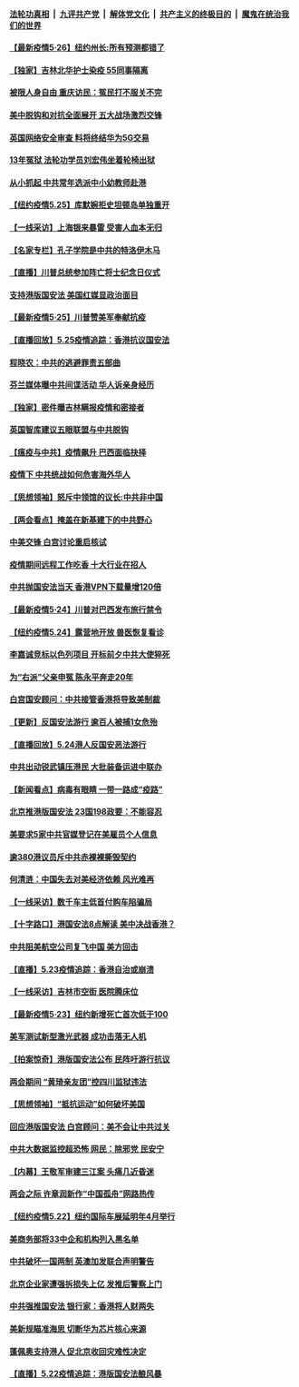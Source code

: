 

####  [法轮功真相](../../../../basic/blob/master/README.md?t=05261801) &nbsp;|&nbsp; [九评共产党](../../../../9ping.md/blob/master/README.md?t=05261801) &nbsp;|&nbsp; [解体党文化](../../../../jtdwh.md/blob/master/README.md?t=05261801)  &nbsp;|&nbsp; [共产主义的终极目的](../../../../gczydzjmd.md/blob/master/README.md?t=05261801) &nbsp;|&nbsp; [魔鬼在统治我们的世界](../../../../mgztzwmdsj.md/blob/master/README.md?t=05261801) 

#### [【最新疫情5·26】纽约州长:所有预测都错了](../pages/nf4514/n12136315.md?t=05261801) 

#### [【独家】吉林北华护士染疫 55同事隔离](../pages/nf4514/n12131537.md?t=05261801) 

#### [被限人身自由 重庆访民：冤民打不服关不完](../pages/nf4514/n12136140.md?t=05261801) 

#### [美中脱钩和对抗全面展开 五大战场激烈交锋](../pages/nf4514/n12136200.md?t=05261801) 

#### [英国网络安全审查 料将终结华为5G交易](../pages/nf4514/n12136137.md?t=05261801) 

#### [13年冤狱 法轮功学员刘宏伟坐着轮椅出狱](../pages/nf4514/n12134894.md?t=05261801) 

#### [从小抓起 中共常年选派中小幼教师赴港](../pages/nf4514/n12135946.md?t=05261801) 

#### [【纽约疫情5.25】库默婉拒史坦顿岛单独重开](../pages/nf4514/n12134954.md?t=05261801) 

#### [【一线采访】上海银来暴雷 受害人血本无归](../pages/nf4514/n12135580.md?t=05261801) 

#### [【名家专栏】孔子学院是中共的特洛伊木马](../pages/nf4514/n12131581.md?t=05261801) 

#### [【直播】川普总统参加阵亡将士纪念日仪式](../pages/nf4514/n12135420.md?t=05261801) 

#### [支持港版国安法 美国红媒显政治面目](../pages/nf4514/n12134034.md?t=05261801) 

#### [【最新疫情5·25】川普赞美军奉献抗疫](../pages/nf4514/n12129818.md?t=05261801) 

#### [【直播回放】5.25疫情追踪：香港抗议国安法](../pages/nf4514/n12135040.md?t=05261801) 

#### [程晓农：中共的逃避罪责五部曲](../pages/nf4514/n12134822.md?t=05261801) 

#### [芬兰媒体曝中共间谍活动 华人诉亲身经历](../pages/nf4514/n12134844.md?t=05261801) 

#### [【独家】密件曝吉林瞒报疫情和密接者](../pages/nf4514/n12133619.md?t=05261801) 

#### [英国智库建议五眼联盟与中共脱钩](../pages/nf4514/n12134117.md?t=05261801) 

#### [【瘟疫与中共】疫情飙升 巴西面临抉择](../pages/nf4514/n12132833.md?t=05261801) 

#### [疫情下 中共统战如何危害海外华人](../pages/nf4514/n12118795.md?t=05261801) 

#### [【思想领袖】怒斥中领馆的议长:中共非中国](../pages/nf4514/n12082882.md?t=05261801) 

#### [【两会看点】掩盖在新基建下的中共野心](../pages/nf4514/n12131176.md?t=05261801) 

#### [中美交锋 白宫讨论重启核试](../pages/nf4514/n12133816.md?t=05261801) 

#### [疫情期间远程工作吃香 十大行业在招人](../pages/nf4514/n12128133.md?t=05261801) 

#### [中共抛国安法当天 香港VPN下载量增120倍](../pages/nf4514/n12133668.md?t=05261801) 

#### [【最新疫情5·24】川普对巴西发布旅行禁令](../pages/nf4514/n12129725.md?t=05261801) 

#### [【纽约疫情5.24】露营地开放 兽医恢复看诊](../pages/nf4514/n12132788.md?t=05261801) 

#### [李嘉诚竞标以色列项目 开标前夕中共大使猝死](../pages/nf4514/n12133423.md?t=05261801) 

#### [为“右派”父亲申冤  陈永平奔走20年](../pages/nf4514/n12131771.md?t=05261801) 

#### [白宫国安顾问：中共接管香港将导致美制裁](../pages/nf4514/n12133393.md?t=05261801) 

#### [【更新】反国安法游行 逾百人被捕1女危殆](../pages/nf4514/n12132387.md?t=05261801) 

#### [【直播回放】5.24港人反国安恶法游行](../pages/nf4514/n12131818.md?t=05261801) 

#### [中共出动锐武镇压港民 大批装备运进中联办](../pages/nf4514/n12132483.md?t=05261801) 

#### [【新闻看点】病毒有眼睛 一带一路成“疫路”](../pages/nf4514/n12131845.md?t=05261801) 

#### [北京推港版国安法 23国198政要：不能容忍](../pages/nf4514/n12132083.md?t=05261801) 

#### [美要求5家中共官媒登记在美雇员个人信息](../pages/nf4514/n12131622.md?t=05261801) 

#### [逾380港议员斥中共赤裸裸撕毁契约](../pages/nf4514/n12131541.md?t=05261801) 

#### [何清涟：中国失去对美经济依赖 风光难再](../pages/nf4514/n12131738.md?t=05261801) 

#### [【一线采访】数千车主低首付购车陷骗局](../pages/nf4514/n12131551.md?t=05261801) 

#### [【十字路口】港国安法8点解读 美中决战香港？](../pages/nf4514/n12130666.md?t=05261801) 

#### [中共阻美航空公司复飞中国 美方回击](../pages/nf4514/n12131493.md?t=05261801) 

#### [【直播】5.23疫情追踪：香港自治或崩溃](../pages/nf4514/n12131425.md?t=05261801) 

#### [【一线采访】吉林市空街 医院腾床位](../pages/nf4514/n12131263.md?t=05261801) 

#### [【最新疫情5·23】纽约新增死亡首次低于100](../pages/nf4514/n12130566.md?t=05261801) 

#### [美军测试新型激光武器 成功击落无人机](../pages/nf4514/n12131043.md?t=05261801) 

#### [【拍案惊奇】港版国安法公布 民阵吁游行抗议](../pages/nf4514/n12130473.md?t=05261801) 

#### [两会期间 “黄琦亲友团”控四川监狱违法](../pages/nf4514/n12130575.md?t=05261801) 

#### [【思想领袖】“抵抗运动”如何破坏美国](../pages/nf4514/n11805287.md?t=05261801) 

#### [回应港版国安法 白宫顾问：美不会让中共过关](../pages/nf4514/n12130239.md?t=05261801) 

#### [中共大数据监控超恐怖 网民：除邪党 民安宁](../pages/nf4514/n12130212.md?t=05261801) 

#### [【内幕】王敬军审建三江案 头痛几近昏迷](../pages/nf4514/n12127951.md?t=05261801) 

#### [两会之际 许章润新作“中国孤舟”网路热传](../pages/nf4514/n12130185.md?t=05261801) 

#### [【纽约疫情5.22】纽约国际车展延明年4月举行](../pages/nf4514/n12129073.md?t=05261801) 

#### [美商务部将33中企和机构列入黑名单](../pages/nf4514/n12130171.md?t=05261801) 

#### [中共破坏一国两制 英澳加发联合声明警告](../pages/nf4514/n12130088.md?t=05261801) 

#### [北京企业家遭强拆损失上亿 发推后警察上门](../pages/nf4514/n12129999.md?t=05261801) 

#### [中共强推国安法 银行家：香港将人财两失](../pages/nf4514/n12129956.md?t=05261801) 

#### [美新规瞄准海思 切断华为芯片核心来源](../pages/nf4514/n12129504.md?t=05261801) 

#### [蓬佩奥支持港人 促北京收回灾难性决定](../pages/nf4514/n12129520.md?t=05261801) 

#### [【直播】5.22疫情追踪：港版国安法酿风暴](../pages/nf4514/n12129151.md?t=05261801) 

